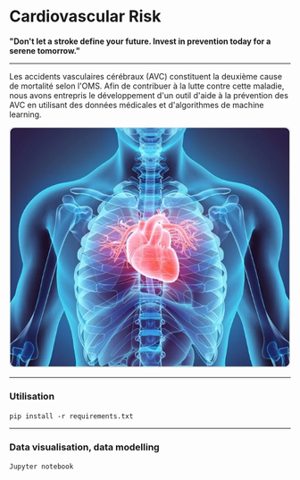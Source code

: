 # Cardiovascular Risk


 **"Don't let a stroke define your future. Invest in prevention today for a serene tomorrow."**

_____________


Les accidents vasculaires cérébraux (AVC) constituent la deuxième cause de mortalité selon l'OMS. Afin de contribuer à la lutte contre cette maladie, nous avons entrepris le développement d'un outil d'aide à la prévention des AVC en utilisant des données médicales et d'algorithmes de machine learning.

![Cardiovascular](shutterstock_417318127.jpg.webp)


________
### Utilisation

    pip install -r requirements.txt

__________
### Data visualisation, data modelling

    Jupyter notebook


